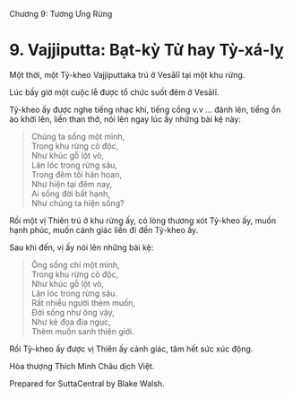  

Chương 9: Tương Ưng Rừng

# 9\. Vajjiputta: Bạt-kỳ Tử hay Tỳ-xá-lỵ

Một thời, một Tỷ-kheo Vajjiputtaka trú ở Vesālī tại một khu rừng.

Lúc bấy giờ một cuộc lễ được tổ chức suốt đêm ở Vesālī.

Tỷ-kheo ấy được nghe tiếng nhạc khí, tiếng cồng v.v … đánh lên, tiếng ồn ào khởi lên, liền than thở, nói lên ngay lúc ấy những bài kệ này:

> Chúng ta sống một mình,  
> Trong khu rừng cô độc,  
> Như khúc gỗ lột vỏ,  
> Lăn lóc trong rừng sâu,  
> Trong đêm tối hân hoan,  
> Như hiện tại đêm nay,  
> Ai sống đời bất hạnh,  
> Như chúng ta hiện sống?

Rồi một vị Thiên trú ở khu rừng ấy, có lòng thương xót Tỷ-kheo ấy, muốn hạnh phúc, muốn cảnh giác liền đi đến Tỷ-kheo ấy.

Sau khi đến, vị ấy nói lên những bài kệ:

> Ông sống chỉ một mình,  
> Trong khu rừng cô độc,  
> Như khúc gỗ lột vỏ,  
> Lăn lóc trong rừng sâu.  
> Rất nhiều người thèm muốn,  
> Ðời sống như ông vậy,  
> Như kẻ đọa địa ngục,  
> Thèm muốn sanh thiên giới.

Rồi Tỷ-kheo ấy được vị Thiên ấy cảnh giác, tâm hết sức xúc động.

Hòa thượng Thích Minh Châu dịch Việt.

Prepared for SuttaCentral by Blake Walsh.